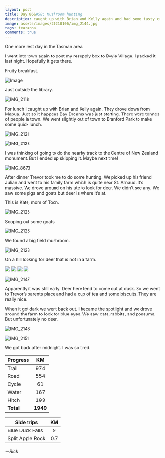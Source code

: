 ```yaml
---
layout: post
title: Day 86&#58; Mushroom hunting
description: caught up with Brian and Kelly again and had some tasty croissants. I tagged along on a hunt of deer around Trevor’s family farm.  
image: assets/images/20210106/img_2144.jpg
tags: teararoa
comments: true
---
```


One more rest day in the Tasman area. 

I went into town again to post my resupply box to Boyle Village. I packed it last night. Hopefully it gets there. 

Fruity breakfast. 

![Image](/assets/images/20210105/image.jpg)

Just outside the library.

![IMG_2118](/assets/images/20210105/img_2118.jpg)

For lunch I caught up with Brian and Kelly again. They drove down from Mapua. Just so it happens Bay Dreams was just starting. There were tonnes of people in town. We went slightly out of town to Branford Park to make some quick lunch. 

![IMG_2121](/assets/images/20210105/img_2121.jpg)

![IMG_2122](/assets/images/20210105/img_2122.jpg)

I was thinking of going to do the nearby track to the Centre of New Zealand monument. But I ended up skipping it. Maybe next time!

![IMG_8673](/assets/images/20210105/img_8673.jpg)

After dinner Trevor took me to do some hunting. We picked up his friend Julian and went to his family farm which is quite near St. Arnaud. It’s massive. We drove around on his ute to look for deer. We didn’t see any. We saw some pigs and goats but deer is where it’s at. 

This is Kate, mom of Toon.

![IMG_2125](/assets/images/20210106/img_2125.jpg)

Scoping out some goats. 

![IMG_2126](/assets/images/20210106/img_2126.jpg)

We found a big field mushroom. 

![IMG_2128](/assets/images/20210106/img_2128.jpg)

On a hill looking for deer that is not in a farm. 

<div class="gallery" data-columns="2">
  <img src="/assets/images/20210106/img_2138.jpg">
  <img src="/assets/images/20210106/img_2139.jpg">
  <img src="/assets/images/20210106/img_2141.jpg">
  <img src="/assets/images/20210106/img_2145.jpg">
</div>

![IMG_2147](/assets/images/20210106/img_2147.jpg)

Apparently it was still early. Deer here tend to come out at dusk. So we went to Trevor’s parents place and had a cup of tea and some biscuits. They are really nice. 

When it got dark we went back out. I became the spotlight and we drove around the farm to look for blue eyes. We saw cats, rabbits, and possums. But unfortunately no deer.

![IMG_2148](/assets/images/20210106/img_2148.jpg)

![IMG_2151](/assets/images/20210106/img_2151.jpg)

We got back after midnight. I was so tired. 


| Progress | KM |
| ---- |:----:|
| Trail | 974 |
| Road | 554 |
| Cycle | 61 |
| Water | 167 |
| Hitch | 193 |
| **Total** | **1949** |

| Side trips | KM |
| ---- |:----:|
| Blue Duck Falls | 9 |
| Split Apple Rock | 0.7 |

－_Rick_